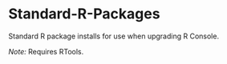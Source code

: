 # Standard-R-Packages
Standard R package installs for use when upgrading R Console.

_Note:_ Requires RTools.